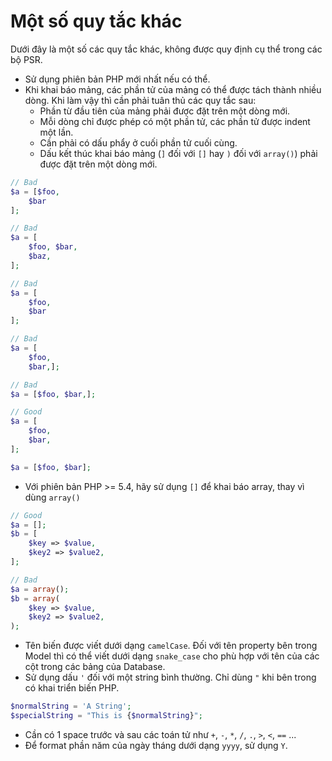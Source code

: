 Một số quy tắc khác
=====================

Dưới đây là một số các quy tắc khác, không được quy định cụ thể trong các bộ PSR.

- Sử dụng phiên bản PHP mới nhất nếu có thể.
- Khi khai báo mảng, các phần tử của mảng có thể được tách thành nhiều dòng. Khi làm vậy thì cần phải tuân thủ các quy tắc sau:
    - Phần từ đầu tiên của mảng phải được đặt trên một dòng mới.
    - Mỗi dòng chỉ được phép có một phần tử, các phần tử được indent một lần.
    - Cần phải có dấu phẩy ở cuối phần tử cuối cùng.
    - Dấu kết thúc khai báo mảng (`]` đối với `[]` hay `)` đối với `array()`) phải được đặt trên một dòng mới.

```php
// Bad
$a = [$foo,
    $bar
];

// Bad
$a = [
    $foo, $bar,
    $baz,
];

// Bad
$a = [
    $foo,
    $bar
];

// Bad
$a = [
    $foo,
    $bar,];

// Bad
$a = [$foo, $bar,];

// Good
$a = [
    $foo,
    $bar,
];

$a = [$foo, $bar];
```

- Với phiên bản PHP >= 5.4, hãy sử dụng `[]` để khai báo array, thay vì dùng `array()`
```php
// Good
$a = [];
$b = [
    $key => $value,
    $key2 => $value2,
];

// Bad
$a = array();
$b = array(
    $key => $value,
    $key2 => $value2,
);
```

- Tên biến được viết dưới dạng `camelCase`. Đối với tên property bên trong Model thì
  có thể viết dưới dạng `snake_case` cho phù hợp với tên của các cột trong các bảng của Database.
- Sử dụng dấu `'` đối với một string bình thường. Chỉ dùng `"` khi bên trong có khai triển biến PHP.
```php
$normalString = 'A String';
$specialString = "This is {$normalString}";
```
- Cần có 1 space trước và sau các toán tử như `+`, `-`, `*`, `/`, `.`, `>`, `<`, `==` ...
- Để format phần năm của ngày tháng dưới dạng `yyyy`, sử dụng `Y`.
